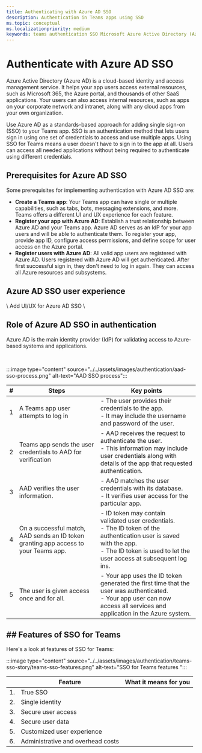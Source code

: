 ```yaml
---
title: Authenticating with Azure AD SSO
description: Authentication in Teams apps using SSO
ms.topic: conceptual
ms.localizationpriority: medium
keywords: teams authentication SSO Microsoft Azure Active Directory (Azure AD), OIDC, username, password
---
```

# Authenticate with Azure AD SSO

Azure Active Directory (Azure AD) is a cloud-based identity and access management service. It helps your app users access external resources, such as Microsoft 365, the Azure portal, and thousands of other SaaS applications. Your users can also access internal resources, such as apps on your corporate network and intranet, along with any cloud apps from your own organization.

Use Azure AD as a standards-based approach for adding single sign-on (SSO) to your Teams app. SSO is an authentication method that lets users sign in using one set of credentials to access and use multiple apps. Using SSO for Teams means a user doesn't have to sign in to the app at all. Users can access all needed applications without being required to authenticate using different credentials.

## Prerequisites for Azure AD SSO

Some prerequisites for implementing authentication with Azure AD SSO are:

- **Create a Teams app**: Your Teams app can have single or multiple capabilities, such as tabs, bots, messaging extensions, and more. Teams offers a different UI and UX experience for each feature.
- **Register your app with Azure AD**: Establish a trust relationship between Azure AD and your Teams app. Azure AD serves as an IdP for your app users and will be able to authenticate them. To register your app, provide app ID, configure access permissions, and define scope for user access on the Azure portal.
- **Register users with Azure AD**: All valid app users are registered with Azure AD. Users registered with Azure AD will get authenticated. After first successful sign in, they don't need to log in again. They can access all Azure resources and subsystems.

## Azure AD SSO user experience

\ Add UI/UX for Azure AD SSO \

## Role of Azure AD SSO in authentication

Azure AD is the main identity provider (IdP) for validating access to Azure-based systems and applications.

<br>

:::image type="content" source="../../assets/images/authentication/aad-sso-process.png" alt-text="AAD SSO process":::

| # | Steps | Key points |
|--- | --- | --- |
| 1 | A Teams app user attempts to log in | - The user provides their credentials to the app. <br> - It may include the username and password of the user. |
| 2 | Teams app sends the user credentials to AAD for verification | - AAD receives the request to authenticate the user. <br> - This information may include user credentials along with details of the app that requested authentication. |
| 3 | AAD verifies the user information. | - AAD matches the user credentials with its database. <br> - It verifies user access for the particular app. |
| 4 | On a successful match, AAD sends an ID token granting app access to your Teams app. | - ID token may contain validated user credentials. <br> - The ID token of the authentication user is saved with the app. <br> - The ID token is used to let the user access at subsequent log ins. |
| 5 | The user is given access once and for all. | - Your app uses the ID token generated the first time that the user was authenticated. <br> - Your app user can now access all services and application in the Azure system. |

## ## Features of SSO for Teams

Here's a look at features of SSO for Teams:

:::image type="content" source="../../assets/images/authentication/teams-sso-story/teams-sso-features.png" alt-text="SSO for Teams features ":::

| &nbsp; | Feature | What it means for you |
| --- | --- | --- |
| 1. | True SSO | &nbsp; |
| 2. | Single identity | &nbsp; |
| 3. | Secure user access | &nbsp; |
| 4. | Secure user data | &nbsp; |
| 5. | Customized user experience | &nbsp; |
| 6. | Administrative and overhead costs | &nbsp; |